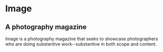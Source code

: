 # Image
## A photography magazine

Image is a photography magazine that seeks to showcase photographers who are doing substantive work--substantive in both scope and content.
